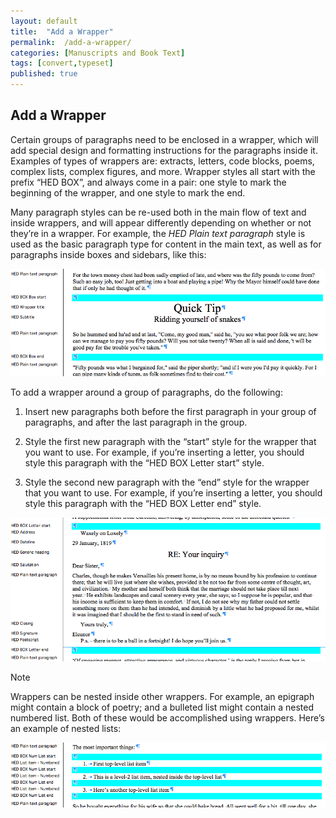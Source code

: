 ```yaml
---
layout: default
title:  "Add a Wrapper"
permalink:  /add-a-wrapper/
categories: [Manuscripts and Book Text]
tags: [convert,typeset]
published: true
---
```


<section data-type="chapter" class="hsecchapter" data-hederis-type="hsecchapter" id="add-a-wrapper" data-pi-attrs="id: add-a-wrapper; data-tags: convert,typeset;" role="doc-chapter" data-tags="convert,typeset" data-author-name=" " data-book-title=" " title="Add a Wrapper"><h1 data-hederis-type="hblkchaptitle" class="hblkchaptitle" id="pENf1rK74">Add a Wrapper</h1>
    <p class="hblkp" data-hederis-type="hblkp" id="pepn9KPVz">Certain groups of paragraphs need to be enclosed in a wrapper, which will add special design and formatting instructions for the paragraphs inside it. Examples of types of wrappers are: extracts, letters, code blocks, poems, complex lists, complex figures, and more. Wrapper styles all start with the prefix &#8220;HED BOX&#8221;, and always come in a pair: one style to mark the beginning of the wrapper, and one style to mark the end.</p>
    <p class="hblkp" data-hederis-type="hblkp" id="pjIyiT5dg">Many paragraph styles can be re-used both in the main flow of text and inside wrappers, and will appear differently depending on whether or not they&#8217;re in a wrapper. For example, the <em data-hederis-type="hspanem">HED Plain text paragraph</em> style is used as the basic paragraph type for content in the main text, as well as for paragraphs inside boxes and sidebars, like this:</p>
    <img data-hederis-type="hblkimg" class="hblkimg" id="pYmPeI7JE" src="/images/wrapper1.png"/>
    <p class="hblkp" data-hederis-type="hblkp" id="pXodj1VZ5">To add a wrapper around a group of paragraphs, do the following:</p>
    <ol class="hwprnumlist" data-hederis-type="hwprnumlist" id="phUfkYETE"><li class="hblkoli" data-hederis-type="hblkoli" id="liS8GZ6qRh"><p class="hblkoli" data-hederis-type="hblklip" id="pzGY4AL7d">Insert new paragraphs both before the first paragraph in your group of paragraphs, and after the last paragraph in the group.</p></li>
    <li class="hblkoli" data-hederis-type="hblkoli" id="lio0MEL3GI"><p class="hblkoli" data-hederis-type="hblklip" id="pNeiVqsvK">Style the first new paragraph with the &#8220;start&#8221; style for the wrapper that you want to use. For example, if you&#8217;re inserting a letter, you should style this paragraph with the &#8220;HED BOX Letter start&#8221; style.</p></li>
    <li class="hblkoli" data-hederis-type="hblkoli" id="liC6UQONsI"><p class="hblkoli" data-hederis-type="hblklip" id="pLYs4n9M2">Style the second new paragraph with the &#8220;end&#8221; style for the wrapper that you want to use. For example, if you&#8217;re inserting a letter, you should style this paragraph with the &#8220;HED BOX Letter end&#8221; style.</p></li>
    </ol>
    <img data-hederis-type="hblkimg" class="hblkimg" id="p23GOKz6e" src="/images/letter1.png"/>
    <aside class="hwprbox box" data-hederis-type="hwprbox" id="puxlglrnz" data-type="sidebar"><p class="hblktype" data-hederis-type="hblktype" id="pGcTE4pWM">Note</p>
    <p class="hblkp" data-hederis-type="hblkp" id="pYfEEbi4T">Wrappers can be nested inside other wrappers. For example, an epigraph might contain a block of poetry; and a bulleted list might contain a nested numbered list. Both of these would be accomplished using wrappers. Here&#8217;s an example of nested lists:</p>
    </aside>
    <img data-hederis-type="hblkimg" class="hblkimg" id="pG3DM8sfc" src="/images/list1.png"/>
    </section>
    